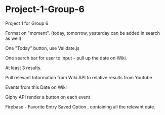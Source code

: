 # Project-1-Group-6
Project 1 for Group 6

Format on "moment".  (today, tomorrow, yesterday can be added in search as well)

One "Today" button, use Validate.js

One search bar for user to input - pull up the date on Wiki.

At least 3 results.

Pull relevant Information from Wiki API to relative results from Youtube

Events from this Date on Wiki

Giphy API render a button on each event

Firebase - Favorite Entry Saved Option , containing all the relevant date.
